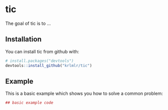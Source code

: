 # tic

The goal of tic is to ...

## Installation

You can install tic from github with:


``` r
# install.packages("devtools")
devtools::install_github("krlmlr/tic")
```

## Example

This is a basic example which shows you how to solve a common problem:

``` r
## basic example code
```
